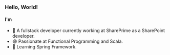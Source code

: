 ### Hello, World!

#### I'm
- 🔭 A fullstack developer currently working at SharePrime
as a SharePoint developer.
- 😄 Passionate at Functional Programming and Scala.
- 🌱 Learning Spring Framework.
